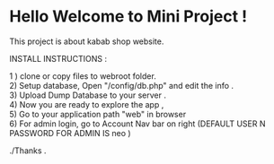<h1>Hello Welcome to Mini Project !</h1>

This project is about kabab shop website. 


INSTALL INSTRUCTIONS : 

1 ) clone or copy files to webroot folder. <br>
2) Setup database, Open "/config/db.php" and edit the info .<br>
3) Upload Dump Database to your server .<br>
4) Now you are ready to explore the app ,<br>
5) Go to your application path "web" in browser <br>
6) For admin login, go to Account Nav bar on right (DEFAULT USER N PASSWORD FOR ADMIN IS neo )<br>

./Thanks . 

